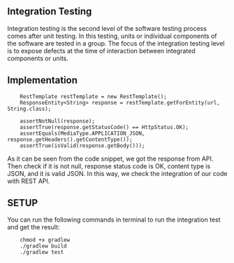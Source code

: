 ## Integration Testing
Integration testing is the second level of the software testing process comes after unit testing. In this testing, units or individual components of the software are tested in a group. The focus of the integration testing level is to expose defects at the time of interaction between integrated components or units.

## Implementation
```
    RestTemplate restTemplate = new RestTemplate();
    ResponseEntity<String> response = restTemplate.getForEntity(url, String.class);

    assertNotNull(response);
    assertTrue(response.getStatusCode() == HttpStatus.OK);
    assertEquals(MediaType.APPLICATION_JSON, response.getHeaders().getContentType());
    assertTrue(isValid(response.getBody()));
```

As it can be seen from the code snippet, we got the response from API. Then check if it is not null, response status code is OK, content type is JSON, and it is valid JSON.
In this way, we check the integration of our code with REST API.

## SETUP
You can run the following commands in terminal to run the integration test and get the result:
```
    chmod +x gradlew
    ./gradlew build
    ./gradlew test
```